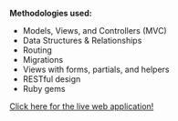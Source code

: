 **Methodologies used:**


  * Models, Views, and Controllers (MVC)
  * Data Structures & Relationships
  * Routing
  * Migrations
  * Views with forms, partials, and helpers
  * RESTful design
  * Ruby gems



[Click here for the live web application!](https://intense-brushlands-63156.herokuapp.com/)

